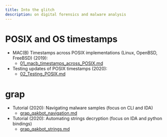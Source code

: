 ```yaml
---
title: Into the glitch
description: on digital forensics and malware analysis
---
```



# POSIX and OS timestamps
* MAC(B) Timestamps across POSIX implementations (Linux, OpenBSD, FreeBSD) (2019):
  * [01_macb_timestamps_across_POSIX.md](01_macb_timestamps_across_POSIX.md)
* Testing updates of POSIX timestamps (2020):
  * [02_Testing_POSIX.md](02_Testing_POSIX.md)


# grap

* Tutorial (2020): Navigating malware samples (focus on CLI and IDA) 
  * [grap_qakbot_navigation.md](grap_qakbot_navigation.md)
* Tutorial (2020): Automating strings decryption (focus on IDA and python bindings)
  * [grap_qakbot_strings.md](grap_qakbot_strings.md)



<script data-goatcounter="https://yaps8.goatcounter.com/count"
        async src="//gc.zgo.at/count.js"></script>

[](https://infosec.exchange/@yaps8)

